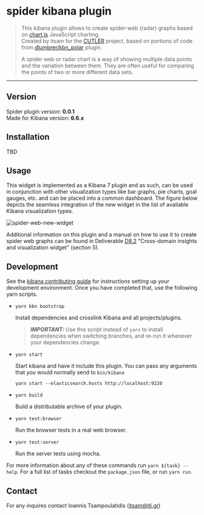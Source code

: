 # spider kibana plugin

> This kibana plugin allows to create spider-web (radar) graphs based on [chart.js](https://www.chartjs.org/) JavaScript charting.  
> Created by itsam for the [CUTLER](https://www.cutler-h2020.eu/) project, based on portions of code from [dlumbrer/kbn_polar](https://github.com/dlumbrer/kbn_polar) plugin.
>
> A spider web or radar chart is a way of showing multiple data points and the variation between them. They are often useful for comparing the points of two or more different data sets.

---

## Version

Spider plugin version: **0.0.1**  
Made for Kibana version: **6.6.x**


## Installation

TBD

## Usage

This widget is implemented as a Kibana 7 plugin and as such, can be used in conjunction with other visualization types like bar graphs, pie charts, goal gauges, etc. and can be placed into a common dashboard. The figure below depicts the seamless integration of the new widget in the list of available Kibana visualization types.

![spider-web-new-widget](../img/spider-web-new-widget.jpg)

Additional information on this plugin and a manual on how to use it to create spider web graphs can be found in Deliverable [D8.2](https://zenodo.org/record/3386085) "Cross-domain insights and visualization widget" (section 5).

## Development

See the [kibana contributing guide](https://github.com/elastic/kibana/blob/master/CONTRIBUTING.md) for instructions setting up your development environment. Once you have completed that, use the following yarn scripts.

  - `yarn kbn bootstrap`

    Install dependencies and crosslink Kibana and all projects/plugins.

    > ***IMPORTANT:*** Use this script instead of `yarn` to install dependencies when switching branches, and re-run it whenever your dependencies change.

  - `yarn start`

    Start kibana and have it include this plugin. You can pass any arguments that you would normally send to `bin/kibana`

      ```
      yarn start --elasticsearch.hosts http://localhost:9220
      ```

  - `yarn build`

    Build a distributable archive of your plugin.

  - `yarn test:browser`

    Run the browser tests in a real web browser.

  - `yarn test:server`

    Run the server tests using mocha.

For more information about any of these commands run `yarn ${task} --help`. For a full list of tasks checkout the `package.json` file, or run `yarn run`.

## Contact

For any inquires contact Ioannis Tsampoulatidis (itsam@iti.gr)
